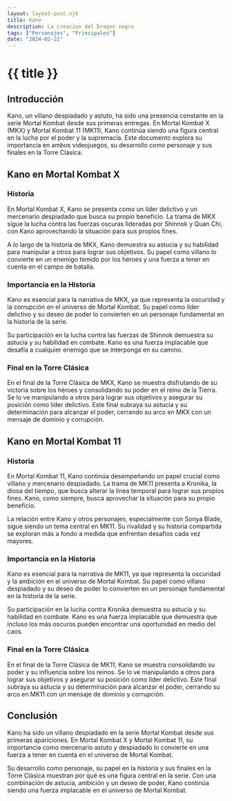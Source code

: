 ```yaml
---
layout: layout-post.njk
title: Kano
description: La creacion del Dragon negro
tags: ["Personajes", "Principales"]
date: "2024-02-22"
---
```

# {{ title }}




## Introducción

Kano, un villano despiadado y astuto, ha sido una presencia constante en la serie Mortal Kombat desde sus primeras entregas. En Mortal Kombat X (MKX) y Mortal Kombat 11 (MK11), Kano continúa siendo una figura central en la lucha por el poder y la supremacía. Este documento explora su importancia en ambos videojuegos, su desarrollo como personaje y sus finales en la Torre Clásica.

## Kano en Mortal Kombat X

### Historia

En Mortal Kombat X, Kano se presenta como un líder delictivo y un mercenario despiadado que busca su propio beneficio. La trama de MKX sigue la lucha contra las fuerzas oscuras lideradas por Shinnok y Quan Chi, con Kano aprovechando la situación para sus propios fines.

A lo largo de la historia de MKX, Kano demuestra su astucia y su habilidad para manipular a otros para lograr sus objetivos. Su papel como villano lo convierte en un enemigo temido por los héroes y una fuerza a tener en cuenta en el campo de batalla.

### Importancia en la Historia

Kano es esencial para la narrativa de MKX, ya que representa la oscuridad y la corrupción en el universo de Mortal Kombat. Su papel como líder delictivo y su deseo de poder lo convierten en un personaje fundamental en la historia de la serie.

Su participación en la lucha contra las fuerzas de Shinnok demuestra su astucia y su habilidad en combate. Kano es una fuerza implacable que desafía a cualquier enemigo que se interponga en su camino.

### Final en la Torre Clásica

En el final de la Torre Clásica de MKX, Kano se muestra disfrutando de su victoria sobre los héroes y consolidando su poder en el reino de la Tierra. Se lo ve manipulando a otros para lograr sus objetivos y asegurar su posición como líder delictivo. Este final subraya su astucia y su determinación para alcanzar el poder, cerrando su arco en MKX con un mensaje de dominio y corrupción.

## Kano en Mortal Kombat 11

### Historia

En Mortal Kombat 11, Kano continúa desempeñando un papel crucial como villano y mercenario despiadado. La trama de MK11 presenta a Kronika, la diosa del tiempo, que busca alterar la línea temporal para lograr sus propios fines. Kano, como siempre, busca aprovechar la situación para su propio beneficio.

La relación entre Kano y otros personajes, especialmente con Sonya Blade, sigue siendo un tema central en MK11. Su rivalidad y su historia compartida se exploran más a fondo a medida que enfrentan desafíos cada vez mayores.

### Importancia en la Historia

Kano es esencial para la narrativa de MK11, ya que representa la oscuridad y la ambición en el universo de Mortal Kombat. Su papel como villano despiadado y su deseo de poder lo convierten en un personaje fundamental en la historia de la serie.

Su participación en la lucha contra Kronika demuestra su astucia y su habilidad en combate. Kano es una fuerza implacable que demuestra que incluso los más oscuros pueden encontrar una oportunidad en medio del caos.

### Final en la Torre Clásica

En el final de la Torre Clásica de MK11, Kano se muestra consolidando su poder y su influencia sobre los reinos. Se lo ve manipulando a otros para lograr sus objetivos y asegurar su posición como líder delictivo. Este final subraya su astucia y su determinación para alcanzar el poder, cerrando su arco en MK11 con un mensaje de dominio y corrupción.

## Conclusión

Kano ha sido un villano despiadado en la serie Mortal Kombat desde sus primeras apariciones. En Mortal Kombat X y Mortal Kombat 11, su importancia como mercenario astuto y despiadado lo convierte en una fuerza a tener en cuenta en el universo de Mortal Kombat.

Su desarrollo como personaje, su papel en la historia y sus finales en la Torre Clásica muestran por qué es una figura central en la serie. Con una combinación de astucia, ambición y un deseo de poder, Kano continúa siendo una fuerza implacable en el universo de Mortal Kombat.